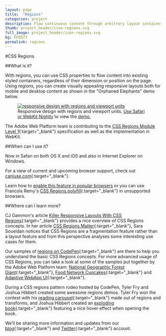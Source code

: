 ```yaml
---
layout: page
title:  "Regions"
categories: project
description: Flow continuous content through arbitrary layout containers.
thumb: project_header/icon-regions.svg
full_image: project_header/icon-regions.svg
bg: FFD577
permalink: regions
---
```

#CSS Regions

##What is it?

With regions, you can use CSS properties to flow content into existing styled containers, regardless of their dimension or position on the page. Using regions, you can create visually appealing responsive layouts both for mobile and desktop content as shown in the "Orphaned Elephants" demo below.

<figure>
  <a href="{{site.baseurl}}/img/orphan_elephants_cover.jpg">
    <img src="{{site.baseurl}}/img/orphan_elephants_cover.jpg" alt="responsive design with regions and viewport units">
  </a>
  <figcaption>Responsive design with regions and viewport units. <a href="{{site.baseurl}}/enable/">Use Safari or WebKit Nightly</a> to view the <a href="http://adobe-webplatform.github.io/Demo-for-National-Geographic-Orphan-Elephants/" target="_blank">demo.</a></figcaption>
</figure>

The Adobe Web Platform team is contributing to the [CSS Regions Module Level 1](http://dev.w3.org/csswg/css-regions/){:target="_blank"} specification as well as the implementation in WebKit.

##When can I use it?

Now in Safari on both OS X and iOS and also in Internet Explorer on Windows. 

For a view of current and upcoming browser support, check out [caniuse.com](http://caniuse.com/#search=regions){:target="_blank"}.

Learn how to [enable this feature in popular browsers](http://webplatform.adobe.com/enable/) or you can use Francois Remy's 
[CSS Regions polyfill](https://github.com/FremyCompany/css-regions-polyfill/){:target="_blank"} in unsupported browsers.

##Where can I learn more?

CJ Gammon's article [Killer Responsive Layouts With CSS Regions](http://www.smashingmagazine.com/2013/11/05/killer-responsive-layouts-with-css-regions/){:target="_blank"} provides a nice overview of CSS Regions concepts. In her article [CSS Regions Matter](http://sarasoueidan.com/blog/css-regions-matter/){:target="_blank"}, Sara Soueidan notices that CSS Regions are a fragmentation feature rather than a layout feature and from this perspective analyses some interesting use cases for them.

Our samples of [regions on CodePen](http://codepen.io/collection/jabto/){:target="_blank"} are there to help you understand the basic CSS Regions concepts. For more advanced usage of CSS Regions, you can take a look at some of the samples put together by the Adobe Web Platform team: [National Geographic Forest Giant](http://adobe-webplatform.github.io/Demo-for-National-Geographic-Forest-Giant/browser/src/){:target="_blank"},
 [Food Network Cupcakes](http://adobe-webplatform.github.io/Demo-for-Food-Network-Cupcakes/src/){:target="_blank"} and [Adaptive WebApp UI](http://webplatform.adobe.com/regions-adaptive/){:target="_blank"}.

During a CSS regions pattern rodeo hosted by CodePen, Tyler Fry and Joshua Hibbert created some awesome regions demos. Tyler Fry won the contest with his [reading carousel](http://codepen.io/frytyler/pen/wdecC){:target="_blank"} made out of regions and transforms, and Joshua Hibbert created an [exploding book](http://codepen.io/joshnh/pen/KyxtH){:target="_blank"} featuring a nice hover effect when opening the book.

We’ll be sharing more information and updates from our [blog](http://blogs.adobe.com/webplatform/category/features/css-regions/){:target="_blank"} and [Twitter](https://twitter.com/adobeweb){:target="_blank"} account.
